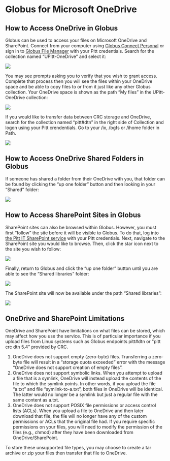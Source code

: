 # Globus for Microsoft OneDrive

## How to Access OneDrive in Globus

Globus can be used to access your files on Microsoft OneDrive and SharePoint. Connect from your computer 
using [Globus Connect Personal](https://www.globus.org/globus-connect-personal) or sign in to 
[Globus File Manager](https://app.globus.org/) with your Pitt credentials. Search for the collection 
named “UPitt-OneDrive” and select it:

![](../_assets/img/data-management/gonedrive1.png)

You may see prompts asking you to verify that you wish to grant access. Complete that process then you will see the 
files within your OneDrive space and be able to copy files to or from it just like any other Globus collection. Your 
OneDrive space is shown as the path “My files” in the UPitt-OneDrive collection:

![](../_assets/img/data-management/gonedrive2.png)

If you would like to transfer data between CRC storage and OneDrive, search for the collection named “pitt#dtn” in the 
right side of Collection and logon using your Pitt crendentials. Go to your /ix, /bgfs or /ihome folder in Path.

![](../_assets/img/data-management/gonedrive3.png)

## How to Access OneDrive Shared Folders in Globus

If someone has shared a folder from their OneDrive with you, that folder can be found by clicking the “up one folder” 
button and then looking in your “Shared” folder:

![](../_assets/img/data-management/gonedrive4.png)

## How to Access SharePoint Sites in Globus

SharePoint sites can also be browsed within Globus. However, you must first “follow” the site before it will be visible 
to Globus. To do that, log into [the Pitt IT SharePoint service](https://pitt.sharepoint.com/_layouts/15/sharepoint.aspx) 
with your Pitt credentials. Next, navigate to the SharePoint site you would like to browse. Then, click the star icon 
next to the site you wish to follow:

![](../_assets/img/data-management/gonedrive5.png)

Finally, return to Globus and click the “up one folder” button until you are able to see the “Shared libraries” folder:

![](../_assets/img/data-management/gonedrive6.png)

The SharePoint site will now be available under the path “Shared libraries”:

![](../_assets/img/data-management/gonedrive7.png)

## OneDrive and SharePoint Limitations

OneDrive and SharePoint have limitations on what files can be stored, which may affect how you use the service. This is 
of particular importance if you upload files from Linux systems such as Globus endpoints pitt#dtn or "pitt crc dtn 5.4” 
provided by CRC.

<ol>
	<li value="NaN">OneDrive does not support empty (zero-byte) files. Transferring a zero-byte file will result in a “storage quota exceeded” error with the message “OneDrive does not support creation of empty files”.</li>
	<li value="NaN">OneDrive does not support symbolic links. When you attempt to upload a file that is a symlink, OneDrive will instead upload the contents of the file to which the symlink points. In other words, if you upload the file “a.txt” and file “symlink-to-a.txt”, both files in OneDrive will be identical. The latter would no longer be a symlink but just a regular file with the same content as a.txt.</li>
	<li value="NaN">OneDrive does not support POSIX file permissions or access control lists (ACLs). When you upload a file to OneDrive and then later download that file, the file will no longer have any of the custom permissions or ACLs that the original file had. If you require specific permissions on your files, you will need to modify the permission of the files (e.g., chmod) after they have been downloaded from OneDrive/SharePoint.</li>
</ol>

To store these unsupported file types, you may choose to create a tar archive or zip your files then transfer that 
file to OneDrive.
